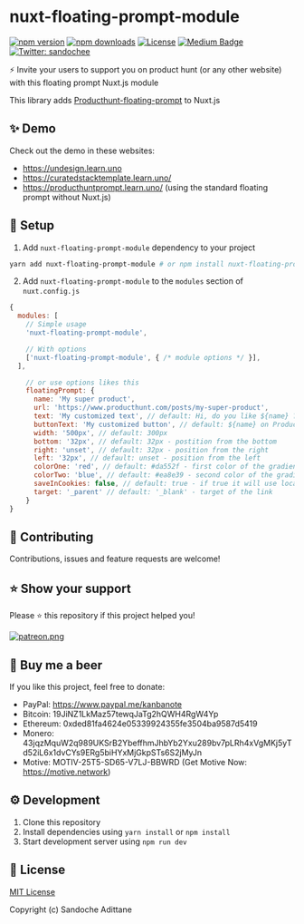 # nuxt-floating-prompt-module

[![npm version][npm-version-src]][npm-version-href]
[![npm downloads][npm-downloads-src]][npm-downloads-href]
[![License][license-src]][license-href]
[![Medium Badge](https://badgen.net/badge/icon/medium?icon=medium&label)](https://medium.com/@sandoche)
[![Twitter: sandochee](https://img.shields.io/twitter/follow/sandochee.svg?style=social)](https://twitter.com/sandochee)

⚡️ Invite your users to support you on product hunt (or any other website) with this floating prompt Nuxt.js module

This library adds [Producthunt-floating-prompt](https://github.com/sandoche/Producthunt-floating-prompt) to Nuxt.js

## ✨ Demo

Check out the demo in these websites:
- https://undesign.learn.uno
- https://curatedstacktemplate.learn.uno/
- https://producthuntprompt.learn.uno/ (using the standard floating prompt without Nuxt.js)


## 📖 Setup

1. Add `nuxt-floating-prompt-module` dependency to your project

```bash
yarn add nuxt-floating-prompt-module # or npm install nuxt-floating-prompt-module
```

2. Add `nuxt-floating-prompt-module` to the `modules` section of `nuxt.config.js`

```js
{
  modules: [
    // Simple usage
    'nuxt-floating-prompt-module',

    // With options
    ['nuxt-floating-prompt-module', { /* module options */ }],
  ],

    // or use options likes this
    floatingPrompt: {
      name: 'My super product',
      url: 'https://www.producthunt.com/posts/my-super-product',
      text: 'My customized text', // default: Hi, do you like ${name} ? Don't forget to show your love on Product Hunt 🚀
      buttonText: 'My customized button', // default: ${name} on Product Hunt
      width: '500px', // default: 300px
      bottom: '32px', // default: 32px - postition from the bottom
      right: 'unset', // default: 32px - position from the right
      left: '32px', // default: unset - position from the left
      colorOne: 'red', // default: #da552f - first color of the gradient
      colorTwo: 'blue', // default: #ea8e39 - second color of the gradient
      saveInCookies: false, // default: true - if true it will use localStorage to appear only once
      target: '_parent' // default: '_blank' - target of the link
    }
}
```

## 🤝 Contributing

Contributions, issues and feature requests are welcome!

## ⭐️ Show your support

Please ⭐️ this repository if this project helped you!

<a href="https://www.patreon.com/sandoche">[![patreon.png](https://c5.patreon.com/external/logo/become_a_patron_button.png)](https://www.patreon.com/sandoche)</a>

## 🍺 Buy me a beer

If you like this project, feel free to donate:

- PayPal: https://www.paypal.me/kanbanote
- Bitcoin: 19JiNZ1LkMaz57tewqJaTg2hQWH4RgW4Yp
- Ethereum: 0xded81fa4624e05339924355fe3504ba9587d5419
- Monero: 43jqzMquW2q989UKSrB2YbeffhmJhbYb2Yxu289bv7pLRh4xVgMKj5yTd52iL6x1dvCYs9ERg5biHYxMjGkpSTs6S2jMyJn
- Motive: MOTIV-25T5-SD65-V7LJ-BBWRD (Get Motive Now: https://motive.network)

## ⚙️ Development

1. Clone this repository
2. Install dependencies using `yarn install` or `npm install`
3. Start development server using `npm run dev`

## 📄 License

[MIT License](./LICENSE)

Copyright (c) Sandoche Adittane

<!-- Badges -->

[npm-version-src]: https://img.shields.io/npm/v/nuxt-floating-prompt-module/latest.svg
[npm-version-href]: https://npmjs.com/package/nuxt-floating-prompt-module
[npm-downloads-src]: https://img.shields.io/npm/dt/nuxt-floating-prompt-module.svg
[npm-downloads-href]: https://npmjs.com/package/nuxt-floating-prompt-module
[license-src]: https://img.shields.io/npm/l/nuxt-floating-prompt-module.svg
[license-href]: https://npmjs.com/package/nuxt-floating-prompt-module
